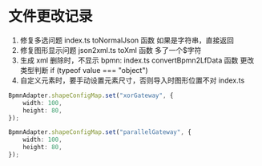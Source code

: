 # 文件更改记录

1. 修复多选问题
   index.ts toNormalJson 函数 如果是字符串，直接返回
2. 修复图形显示问题
   json2xml.ts toXml 函数 多了一个$字符
3. 生成 xml 删除时，不显示 bpmn:
   index.ts convertBpmn2LfData 函数 更改类型判断 if (typeof value === "object")
4. 自定义元素时，要手动设置元素尺寸，否则导入时图形位置不对
   index.ts

```ts
BpmnAdapter.shapeConfigMap.set("xorGateway", {
	width: 100,
	height: 80,
});

BpmnAdapter.shapeConfigMap.set("parallelGateway", {
	width: 100,
	height: 80,
});
```
